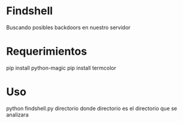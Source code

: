 # Findshell
Buscando posibles backdoors en nuestro servidor

# Requerimientos
pip install python-magic
pip install termcolor

# Uso
python findshell.py directorio
donde directorio es el directorio que se analizara

